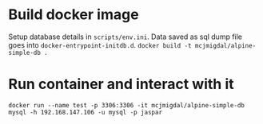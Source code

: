 # Build docker image
Setup database details in `scripts/env.ini`.
Data saved as sql dump file goes into `docker-entrypoint-initdb.d`.
`docker build -t mcjmigdal/alpine-simple-db .`

# Run container and interact with it
```
docker run --name test -p 3306:3306 -it mcjmigdal/alpine-simple-db
mysql -h 192.168.147.106 -u mysql -p jaspar
```
